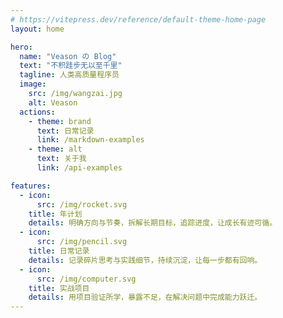 ```yaml
---
# https://vitepress.dev/reference/default-theme-home-page
layout: home

hero:
  name: "Veason の Blog"
  text: "不积跬步无以至千里"
  tagline: 人类高质量程序员
  image:
    src: /img/wangzai.jpg
    alt: Veason
  actions:
    - theme: brand
      text: 日常记录
      link: /markdown-examples
    - theme: alt
      text: 关于我
      link: /api-examples

features:
  - icon: 
      src: /img/rocket.svg
    title: 年计划
    details: 明确方向与节奏，拆解长期目标，追踪进度，让成长有迹可循。
  - icon: 
      src: /img/pencil.svg
    title: 日常记录
    details: 记录碎片思考与实践细节，持续沉淀，让每一步都有回响。
  - icon: 
      src: /img/computer.svg
    title: 实战项目
    details: 用项目验证所学，暴露不足，在解决问题中完成能力跃迁。
---
```


